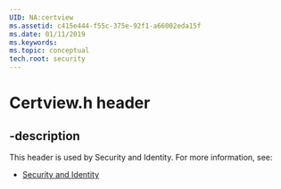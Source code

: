 ```yaml
---
UID: NA:certview
ms.assetid: c415e444-f55c-375e-92f1-a66002eda15f
ms.date: 01/11/2019
ms.keywords: 
ms.topic: conceptual
tech.root: security
---
```


# Certview.h header


## -description


This header is used by Security and Identity. For more information, see:

- [Security and Identity](../_security/index.md)

